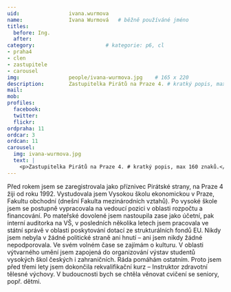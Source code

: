 ```yaml
---
uid:                ivana.wurmova
name:               Ivana Wurmová  	# běžně používáné jméno
titles:
  before: Ing.
  after:
category:                       # kategorie: p6, cl
- praha4
- clen
- zastupitele
- carousel
img: 		        people/ivana-wurmova.jpg    # 165 x 220
description:        Zastupitelka Pirátů na Praze 4. # kratký popis, max 160 znaků
mail:
mob: 			
profiles:
  facebook:
  twitter: 
  flickr: 
ordpraha: 11
ordcar: 3
ordcan: 11
carousel:
  img: ivana-wurmova.jpg
  text: |
    <p>Zastupitelka Pirátů na Praze 4. # kratký popis, max 160 znaků.</p>
---
```


Před rokem jsem se zaregistrovala jako příznivec Pirátské strany, na Praze 4 žiji od roku 1992.
Vystudovala jsem Vysokou školu ekonomickou v Praze, Fakultu obchodní (dnešní Fakulta mezinárodních vztahů). Po vysoké škole jsem se postupně vypracovala na vedoucí pozici v oblasti rozpočtu a financování. Po mateřské dovolené jsem nastoupila zase jako účetní, pak interní auditorka na VŠ, v posledních několika letech jsem pracovala ve státní správě v oblasti poskytování dotací ze strukturálních fondů EU.  Nikdy jsem nebyla v žádné politické straně ani hnutí – ani jsem nikdy žádné nepodporovala.
Ve svém volném čase se zajímám o kulturu. V oblasti výtvarného umění jsem zapojená do organizování výstav studentů vysokých škol českých i zahraničních. Ráda pomáhám ostatním. Proto jsem před třemi lety jsem dokončila rekvalifikační kurz – Instruktor zdravotní tělesné výchovy. V budoucnosti bych se chtěla věnovat cvičení se seniory, popř. dětmi.
